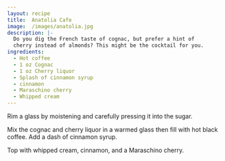 ```yaml
---
layout: recipe
title:  Anatolia Cafe
image:  /images/anatolia.jpg
description: |-
  Do you dig the French taste of cognac, but prefer a hint of
  cherry instead of almonds? This might be the cocktail for you.
ingredients:
  - Hot coffee
  - 1 oz Cognac
  - 1 oz Cherry liquor
  - Splash of cinnamon syrup
  - cinnamon
  - Maraschino cherry
  - Whipped cream
---
```

Rim a glass by moistening and carefully pressing it into the sugar.

Mix the cognac and cherry liquor in a warmed glass then fill with hot black
coffee. Add a dash of cinnamon syrup.

Top with whipped cream, cinnamon, and a Maraschino cherry.
